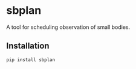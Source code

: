 # sbplan
A tool for scheduling observation of small bodies.

## Installation
```
pip install sbplan
```